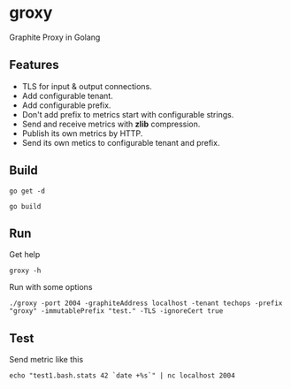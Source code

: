 # groxy
Graphite Proxy in Golang

## Features
- TLS for input & output connections.
- Add configurable tenant.
- Add configurable prefix.
- Don't add prefix to metrics start with configurable strings.
- Send and receive metrics with **zlib** compression.
- Publish its own metrics by HTTP.
- Send its own metics to configurable tenant and prefix.

## Build
`go get -d`

`go build`

## Run
Get help

`groxy -h`

Run with some options

`./groxy -port 2004 -graphiteAddress localhost -tenant techops -prefix "groxy" -immutablePrefix "test." -TLS -ignoreCert true`

## Test
Send metric like this

``echo "test1.bash.stats 42 `date +%s`" | nc localhost 2004``
